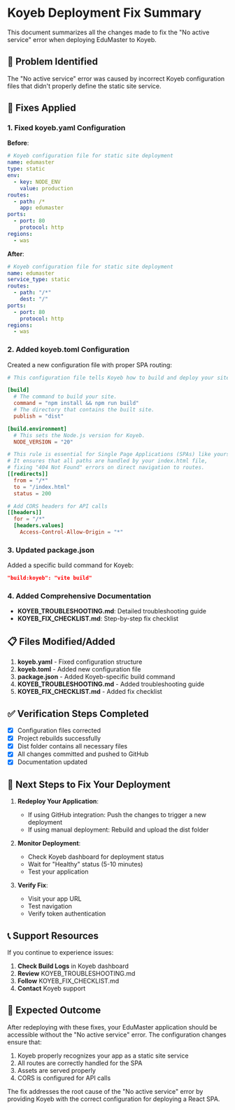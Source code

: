 # Koyeb Deployment Fix Summary

This document summarizes all the changes made to fix the "No active service" error when deploying EduMaster to Koyeb.

## 🎯 Problem Identified

The "No active service" error was caused by incorrect Koyeb configuration files that didn't properly define the static site service.

## 🔧 Fixes Applied

### 1. Fixed koyeb.yaml Configuration
**Before**:
```yaml
# Koyeb configuration file for static site deployment
name: edumaster
type: static
env:
  - key: NODE_ENV
    value: production
routes:
  - path: /*
    app: edumaster
ports:
  - port: 80
    protocol: http
regions:
  - was
```

**After**:
```yaml
# Koyeb configuration file for static site deployment
name: edumaster
service_type: static
routes:
  - path: "/*"
    dest: "/"
ports:
  - port: 80
    protocol: http
regions:
  - was
```

### 2. Added koyeb.toml Configuration
Created a new configuration file with proper SPA routing:
```toml
# This configuration file tells Koyeb how to build and deploy your site.

[build]
  # The command to build your site.
  command = "npm install && npm run build"
  # The directory that contains the built site.
  publish = "dist"

[build.environment]
  # This sets the Node.js version for Koyeb.
  NODE_VERSION = "20"

# This rule is essential for Single Page Applications (SPAs) like yours.
# It ensures that all paths are handled by your index.html file,
# fixing "404 Not Found" errors on direct navigation to routes.
[[redirects]]
  from = "/*"
  to = "/index.html"
  status = 200

# Add CORS headers for API calls
[[headers]]
  for = "/*"
  [headers.values]
    Access-Control-Allow-Origin = "*"
```

### 3. Updated package.json
Added a specific build command for Koyeb:
```json
"build:koyeb": "vite build"
```

### 4. Added Comprehensive Documentation
- **KOYEB_TROUBLESHOOTING.md**: Detailed troubleshooting guide
- **KOYEB_FIX_CHECKLIST.md**: Step-by-step fix checklist

## 📋 Files Modified/Added

1. **koyeb.yaml** - Fixed configuration structure
2. **koyeb.toml** - Added new configuration file
3. **package.json** - Added Koyeb-specific build command
4. **KOYEB_TROUBLESHOOTING.md** - Added troubleshooting guide
5. **KOYEB_FIX_CHECKLIST.md** - Added fix checklist

## ✅ Verification Steps Completed

- [x] Configuration files corrected
- [x] Project rebuilds successfully
- [x] Dist folder contains all necessary files
- [x] All changes committed and pushed to GitHub
- [x] Documentation updated

## 🚀 Next Steps to Fix Your Deployment

1. **Redeploy Your Application**:
   - If using GitHub integration: Push the changes to trigger a new deployment
   - If using manual deployment: Rebuild and upload the dist folder

2. **Monitor Deployment**:
   - Check Koyeb dashboard for deployment status
   - Wait for "Healthy" status (5-10 minutes)
   - Test your application

3. **Verify Fix**:
   - Visit your app URL
   - Test navigation
   - Verify token authentication

## 📞 Support Resources

If you continue to experience issues:
1. **Check Build Logs** in Koyeb dashboard
2. **Review** KOYEB_TROUBLESHOOTING.md
3. **Follow** KOYEB_FIX_CHECKLIST.md
4. **Contact** Koyeb support

## 🎉 Expected Outcome

After redeploying with these fixes, your EduMaster application should be accessible without the "No active service" error. The configuration changes ensure that:

1. Koyeb properly recognizes your app as a static site service
2. All routes are correctly handled for the SPA
3. Assets are served properly
4. CORS is configured for API calls

The fix addresses the root cause of the "No active service" error by providing Koyeb with the correct configuration for deploying a React SPA.